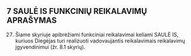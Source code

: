 ## 7	SAULĖ IS FUNKCINIŲ REIKALAVIMŲ APRAŠYMAS

27. Šiame skyriuje apibrėžiami funkciniai reikalavimai keliami SAULĖ IS, kuriuos Diegėjas turi realizuoti vadovaujantis reikalavimais reikalavimų įgyvendinimui (žr. 8.1 skyrių).
